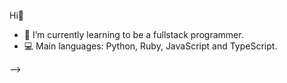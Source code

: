 Hi👋

- 🌱 I’m currently learning to be a fullstack programmer.
- 💻 Main languages: Python, Ruby, JavaScript and TypeScript.

-->
